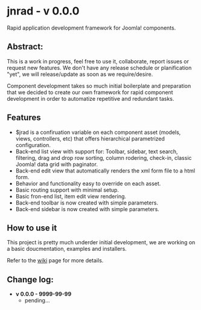 # jnrad - v 0.0.0

Rapid application development framework for Joomla! components.

## Abstract:

This is a work in progress, feel free to use it, collaborate, report issues or request new features. We don't have any release schedule or planification "yet", we will release/update as soon as we require/desire. 

Component development takes so much initial boilerplate and preparation that we decided to create our own framework for rapid component development in order to automatize repetitive and redundant tasks.

## Features

* $jrad is a confiruation variable on each component asset (models, views, controllers, etc) that offers hierarchical parametrized configuration.
* Back-end list view with support for: Toolbar, sidebar, text search, filtering, drag and drop row sorting, column rodering, check-in, classic Joomla! data grid with paginator.
* Back-end edit view that automatically renders the xml form file to a html form.
* Behavior and functionality easy to override on each asset.
* Basic routing support with minimal setup.
* Basic fron-end list, item edit view rendering.
* Back-end toolbar is now created with simple parameters.
* Back-end sidebar is now created with simple parameters.

## How to use it

This project is pretty much underder initial development, we are working on a basic doucmentation, examples and installers. 

Refer to the [wiki](https://github.com/enav/jnrad/wiki) page for more details.

## Change log:

* **v 0.0.0 - 9999-99-99**
  * pending...






